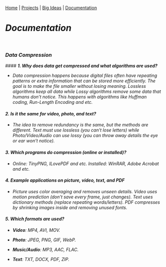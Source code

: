 [Home](https://kaankutluer.github.io/kaankutluer.github.io/) | [Projects](https://kaankutluer.github.io/kaankutluer.github.io/projects.md) | [Big Ideas](https://kaankutluer.github.io/kaankutluer.github.io/big_ideas.md) | [Documentation](https://kaankutluer.github.io/kaankutluer.github.io/documentation.md)


# ***Documentation***

<br>

### ***Data Compression***

#### ***1. Why does data get compressed and what algorithms are used?***

- *Data compression happens because digital files often have repeating patterns or extra information that can be stored more efficiently. The goal is to make the file smaller without losing meaning. Lossless algorithms keep all data while Lossy algorithms remove some data that humans don’t notice. This happens with algorithms like Huffman coding, Run-Length Encoding and etc.*

#### ***2. Is it the same for video, photo, and text?***
- *The idea to remove redundancy is the same, but the methods are different. Text must use lossless (you can’t lose letters) while Photo/Video/Audio can use lossy (you can throw away details the eye or ear won’t notice).*

#### ***3. Which programs do compression (online or installed)?***

- *Online: TinyPNG, ILovePDF and etc. Installed: WinRAR, Adobe Acrobat and etc.*

#### ***4. Example applications on picture, video, text, and PDF***
- *Picture uses color averaging and removes unseen details. Video uses motion prediction (don’t save every frame, just changes). Text uses dictionary methods (replace repeating words/letters). PDF compresses by shrinking images inside and removing unused fonts.*


#### ***5. Which formats are used?***

- ***Video**: MP4, AVI, MOV.*

- ***Photo**: JPEG, PNG, GIF, WebP.*

- ***Music/Audio**: MP3, AAC, FLAC.*

- ***Text**: TXT, DOCX, PDF, ZIP.*
